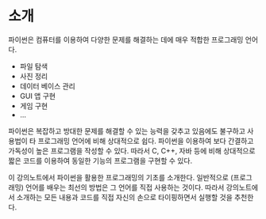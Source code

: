 # 소개


파이썬은 컴퓨터를 이용하여 다양한 문제를 해결하는 데에 매우 적합한 프로그래밍 언어다.

- 파일 탐색
- 사진 정리
- 데이터 베이스 관리
- GUI 앱 구현
- 게임 구현
- ...


파이썬은 복잡하고 방대한 문제를 해결할 수 있는 능력을 갖추고 있음에도 불구하고
사용법이 타 프로그래밍 언어에 비해 상대적으로 쉽다. 
파이썬을 이용하여 보다 간결하고 가독성이 높은 프로그램을 작성할 수 있다.
따라서 C, C++, 자바 등에 비해 상대적으로 짧은 코드를 이용하여 동일한 기능의 프로그램을 구현할 수 있다.


이 강의노트에서 파이썬을 활용한 프로그래밍의 기초를 소개한다.
일반적으로 (프로그래밍) 언어를 배우는 최선의 방법은 그 언어를 직접 사용하는 것이다.
따라서 강의노트에서 소개하는 모든 내용과 코드를 직접 자신의 손으로
타이핑하면서 실행할 것을 추천한다.
